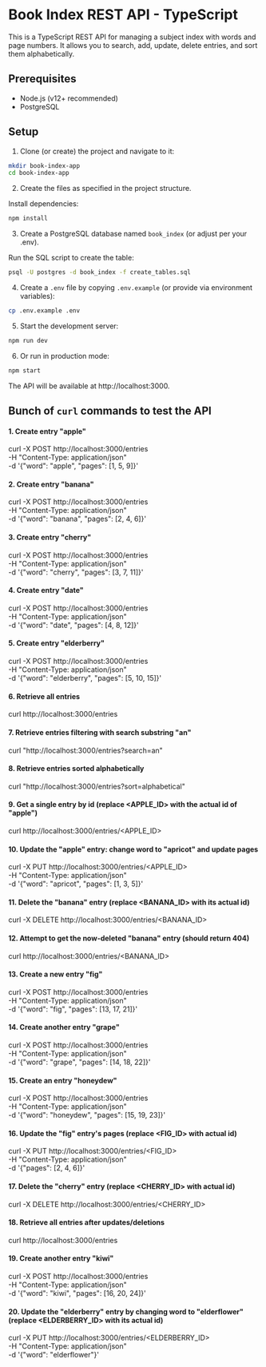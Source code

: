 # Book Index REST API - TypeScript

This is a TypeScript REST API for managing a subject index with words and page numbers.
It allows you to search, add, update, delete entries, and sort them alphabetically.

## Prerequisites

- Node.js (v12+ recommended)
- PostgreSQL

## Setup

1. Clone (or create) the project and navigate to it:

```sh
mkdir book-index-app
cd book-index-app
```

2. Create the files as specified in the project structure.

Install dependencies:

```sh
npm install
```

3. Create a PostgreSQL database named `book_index` (or adjust per your .env).

Run the SQL script to create the table:

```sh
psql -U postgres -d book_index -f create_tables.sql
```

4. Create a `.env` file by copying `.env.example` (or provide via environment variables):

```sh
cp .env.example .env
```

5. Start the development server:

```sh
npm run dev
```

6. Or run in production mode:

```sh
npm start
```

The API will be available at http://localhost:3000.

## Bunch of `curl` commands to test the API

#### 1. Create entry "apple"
curl -X POST http://localhost:3000/entries \
  -H "Content-Type: application/json" \
  -d '{"word": "apple", "pages": [1, 5, 9]}'

#### 2. Create entry "banana"
curl -X POST http://localhost:3000/entries \
  -H "Content-Type: application/json" \
  -d '{"word": "banana", "pages": [2, 4, 6]}'

#### 3. Create entry "cherry"
curl -X POST http://localhost:3000/entries \
  -H "Content-Type: application/json" \
  -d '{"word": "cherry", "pages": [3, 7, 11]}'

#### 4. Create entry "date"
curl -X POST http://localhost:3000/entries \
  -H "Content-Type: application/json" \
  -d '{"word": "date", "pages": [4, 8, 12]}'

#### 5. Create entry "elderberry"
curl -X POST http://localhost:3000/entries \
  -H "Content-Type: application/json" \
  -d '{"word": "elderberry", "pages": [5, 10, 15]}'

#### 6. Retrieve all entries
curl http://localhost:3000/entries

#### 7. Retrieve entries filtering with search substring "an"
curl "http://localhost:3000/entries?search=an"

#### 8. Retrieve entries sorted alphabetically
curl "http://localhost:3000/entries?sort=alphabetical"

#### 9. Get a single entry by id (replace <APPLE_ID> with the actual id of "apple")
curl http://localhost:3000/entries/<APPLE_ID>

#### 10. Update the "apple" entry: change word to "apricot" and update pages
curl -X PUT http://localhost:3000/entries/<APPLE_ID> \
  -H "Content-Type: application/json" \
  -d '{"word": "apricot", "pages": [1, 3, 5]}'

#### 11. Delete the "banana" entry (replace <BANANA_ID> with its actual id)
curl -X DELETE http://localhost:3000/entries/<BANANA_ID>

#### 12. Attempt to get the now-deleted "banana" entry (should return 404)
curl http://localhost:3000/entries/<BANANA_ID>

#### 13. Create a new entry "fig"
curl -X POST http://localhost:3000/entries \
  -H "Content-Type: application/json" \
  -d '{"word": "fig", "pages": [13, 17, 21]}'

#### 14. Create another entry "grape"
curl -X POST http://localhost:3000/entries \
  -H "Content-Type: application/json" \
  -d '{"word": "grape", "pages": [14, 18, 22]}'

#### 15. Create an entry "honeydew"
curl -X POST http://localhost:3000/entries \
  -H "Content-Type: application/json" \
  -d '{"word": "honeydew", "pages": [15, 19, 23]}'

#### 16. Update the "fig" entry's pages (replace <FIG_ID> with actual id)
curl -X PUT http://localhost:3000/entries/<FIG_ID> \
  -H "Content-Type: application/json" \
  -d '{"pages": [2, 4, 6]}'

#### 17. Delete the "cherry" entry (replace <CHERRY_ID> with actual id)
curl -X DELETE http://localhost:3000/entries/<CHERRY_ID>

#### 18. Retrieve all entries after updates/deletions
curl http://localhost:3000/entries

#### 19. Create another entry "kiwi"
curl -X POST http://localhost:3000/entries \
  -H "Content-Type: application/json" \
  -d '{"word": "kiwi", "pages": [16, 20, 24]}'

#### 20. Update the "elderberry" entry by changing word to "elderflower" (replace <ELDERBERRY_ID> with its actual id)
curl -X PUT http://localhost:3000/entries/<ELDERBERRY_ID> \
  -H "Content-Type: application/json" \
  -d '{"word": "elderflower"}'
